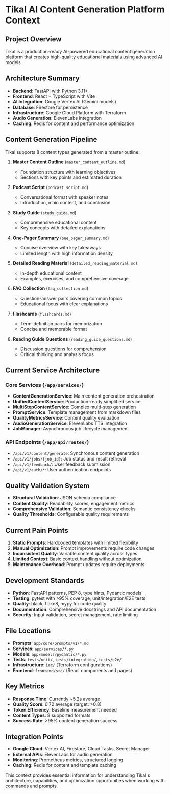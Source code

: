 # Tikal AI Content Generation Platform Context

## Project Overview
Tikal is a production-ready AI-powered educational content generation platform that creates high-quality educational materials using advanced AI models.

## Architecture Summary
- **Backend**: FastAPI with Python 3.11+
- **Frontend**: React + TypeScript with Vite
- **AI Integration**: Google Vertex AI (Gemini models)
- **Database**: Firestore for persistence
- **Infrastructure**: Google Cloud Platform with Terraform
- **Audio Generation**: ElevenLabs integration
- **Caching**: Redis for content and performance optimization

## Content Generation Pipeline
Tikal supports 8 content types generated from a master outline:

1. **Master Content Outline** (`master_content_outline.md`)
   - Foundation structure with learning objectives
   - Sections with key points and estimated duration

2. **Podcast Script** (`podcast_script.md`)
   - Conversational format with speaker notes
   - Introduction, main content, and conclusion

3. **Study Guide** (`study_guide.md`) 
   - Comprehensive educational content
   - Key concepts with detailed explanations

4. **One-Pager Summary** (`one_pager_summary.md`)
   - Concise overview with key takeaways
   - Limited length with high information density

5. **Detailed Reading Material** (`detailed_reading_material.md`)
   - In-depth educational content
   - Examples, exercises, and comprehensive coverage

6. **FAQ Collection** (`faq_collection.md`)
   - Question-answer pairs covering common topics
   - Educational focus with clear explanations

7. **Flashcards** (`flashcards.md`)
   - Term-definition pairs for memorization
   - Concise and memorable format

8. **Reading Guide Questions** (`reading_guide_questions.md`)
   - Discussion questions for comprehension
   - Critical thinking and analysis focus

## Current Service Architecture

### Core Services (`/app/services/`)
- **ContentGenerationService**: Main content generation orchestration
- **UnifiedContentService**: Production-ready simplified service
- **MultiStepContentService**: Complex multi-step generation
- **PromptService**: Template management from markdown files
- **QualityMetricsService**: Content quality evaluation
- **AudioGenerationService**: ElevenLabs TTS integration
- **JobManager**: Asynchronous job lifecycle management

### API Endpoints (`/app/api/routes/`)
- `/api/v1/content/generate`: Synchronous content generation
- `/api/v1/jobs/{job_id}`: Job status and result retrieval
- `/api/v1/feedback/`: User feedback submission
- `/api/v1/auth/*`: User authentication endpoints

## Quality Validation System
- **Structural Validation**: JSON schema compliance
- **Content Quality**: Readability scores, engagement metrics  
- **Comprehensive Validation**: Semantic consistency checks
- **Quality Thresholds**: Configurable quality requirements

## Current Pain Points
1. **Static Prompts**: Hardcoded templates with limited flexibility
2. **Manual Optimization**: Prompt improvements require code changes
3. **Inconsistent Quality**: Variable content quality across types
4. **Limited Context**: Basic context handling without optimization
5. **Maintenance Overhead**: Prompt updates require deployments

## Development Standards
- **Python**: FastAPI patterns, PEP 8, type hints, Pydantic models
- **Testing**: pytest with >95% coverage, unit/integration/E2E tests
- **Quality**: black, flake8, mypy for code quality
- **Documentation**: Comprehensive docstrings and API documentation
- **Security**: Input validation, secret management, rate limiting

## File Locations
- **Prompts**: `app/core/prompts/v1/*.md`
- **Services**: `app/services/*.py`
- **Models**: `app/models/pydantic/*.py`
- **Tests**: `tests/unit/`, `tests/integration/`, `tests/e2e/`
- **Infrastructure**: `iac/` (Terraform configurations)
- **Frontend**: `frontend/src/` (React components and pages)

## Key Metrics
- **Response Time**: Currently ~5.2s average
- **Quality Score**: 0.72 average (target: >0.8)
- **Token Efficiency**: Baseline measurement needed
- **Content Types**: 8 supported formats
- **Success Rate**: >95% content generation success

## Integration Points
- **Google Cloud**: Vertex AI, Firestore, Cloud Tasks, Secret Manager
- **External APIs**: ElevenLabs for audio generation
- **Monitoring**: Prometheus metrics, structured logging
- **Caching**: Redis for content and template caching

This context provides essential information for understanding Tikal's architecture, capabilities, and optimization opportunities when working with commands and prompts.